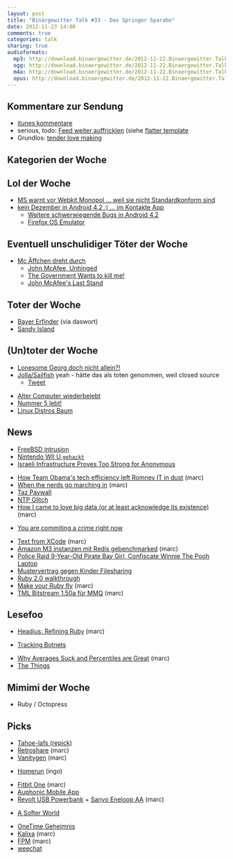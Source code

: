 ```yaml
---
layout: post
title: "Binärgewitter Talk #33 - Das Springer Sparabo"
date: 2012-11-23 14:00
comments: true
categories: talk
sharing: true
audioformats:
  mp3: http://download.binaergewitter.de/2012-11-22.Binaergewitter.Talk.33.mp3
  ogg: http://download.binaergewitter.de/2012-11-22.Binaergewitter.Talk.33.ogg
  m4a: http://download.binaergewitter.de/2012-11-22.Binaergewitter.Talk.33.m4a
  opus: http://download.binaergewitter.de/2012-11-22.Binaergewitter.Talk.33.opus
---
```

## Kommentare zur Sendung

- [itunes kommentare](https://itunes.apple.com/de/podcast/binargewitter/id216877594)
- serious, todo: [Feed weiter auffricklen](https://github.com/Binaergewitter/serious-bg/blob/master/serious/lib/site/views/atom.builder) (siehe [flatter template](https://github.com/Binaergewitter/serious-bg/blob/master/serious/lib/site/views/_flattr.erb)
- Grundlos: [tender love making](http://tenderlovemaking.com/)

## Kategorien der Woche
## Lol der Woche

* [MS warnt vor Webkit Monopol ... weil sie nicht Standardkonform sind](http://derstandard.at/1353206631590/Microsoft-Webkit-koennte-der-neue-IE6-werden)
* [kein Dezember in Android 4.2 :) ... im Kontakte App](http://www.heise.de/open/meldung/Google-vergisst-Dezember-in-Android-4-2-1752828.html)
    * [Weitere schwerwiegende Bugs in Android 4.2](http://www.androidpolice.com/2012/11/19/android-4-2-gate-here-are-some-of-the-major-issues-plaguing-googles-newest-release/)
    - [Firefox OS Emulator](http://www.golem.de/news/mozilla-addon-zeigt-firefox-os-1211-95751.html)

## Eventuell unschulidiger Töter der Woche
- [Mc Äffchen dreht durch](http://www.whoismcafee.com/)
    - [John McAfee, Unhinged](http://www.wired.com/threatlevel/2012/11/mcafee-unhinged/)
    - [The Government Wants to kill me!](http://www.securityweek.com/john-mcafee-government-wants-kill-me)
    - [John McAfee's Last Stand](http://www.amazon.com/dp/B00A88KHYI/?tag=krebsco-20)

## Toter der Woche

* [Bayer Erfinder](http://www.heise.de/newsticker/meldung/Erfinder-des-Bayer-Filters-gestorben-1754906.html) (via daswort)
* [Sandy Island](http://www.smh.com.au/technology/technology-news/where-did-it-go-scientists-undiscover-pacific-island-20121122-29ro4.html)

## (Un)toter der Woche

- [Lonesome Georg doch nicht allein?!](http://tagesschau.de/ausland/lonesomegeorge100.html)
- [Jolla/Sailfish](http://www.golem.de/news/meego-nachfolger-jolla-zeigt-erstmals-ui-von-sailfish-1211-95854.html) yeah - hätte das als toten genommen, weil closed source
    * [Tweet](https://twitter.com/nopil3os/status/271231538346225664)
* [Alter Computer wiederbelebt](http://www.bbc.co.uk/news/technology-20395212)
 * [Nummer 5 lebt!](http://de.wikipedia.org/wiki/Nummer_5_lebt!)
 * [Linux Distros Baum](https://upload.wikimedia.org/wikipedia/commons/8/8c/Gldt.svg)

## News

* [FreeBSD intrusion](http://www.freebsd.org/news/2012-compromise.html)
* [Nintendo WII U `gehackt`](http://www.computing.co.uk/ctg/news/2225540/user-may-have-hacked-nintendo-wii-u-network-just-hours-after-launch)
* [Israeli Infrastructure Proves Too Strong for Anonymous](http://it.slashdot.org/story/12/11/20/2118200/israeli-infrastructure-proves-too-strong-for-anonymous)
- [How Team Obama's tech efficiency left Romney IT in
dust](http://arstechnica.com/information-technology/2012/11/how-team-obamas-tech-efficiency-left-romney-it-in-dust/) (marc)
- [When the nerds go marching in](http://www.theatlantic.com/technology/archive/2012/11/when-the-nerds-go-marching-in/265325/) (marc)
- [Taz Paywall](http://www.heise.de/newsticker/meldung/Pay-Wahl-fuer-taz-de-1754904.html)
- [NTP Glitch](http://news.slashdot.org/story/12/11/20/216234/ntp-glitch-reverts-clocks-back-to-2000)
- [How I came to love big data (or at least acknowledge its existence)](http://37signals.com/svn/posts/3315-how-i-came-to-love-big-data-or-at-least-acknowledge-its-existence) (marc)
* [You are commiting a crime right now](http://erratasec.blogspot.com.es/2012/11/you-are-committing-crime-right-now.html)
- [Text from XCode](https://twitter.com/textfromxcode/) (marc)
- [Amazon M3 instanzen mit Redis gebenchmarked](http://garantiadata.com/blog/benchmarking-the-new-aws-m3-instances-with-redis) (marc)
- [Police Raid 9-Year-Old Pirate Bay Girl, Confiscate Winnie The Pooh Laptop](https://torrentfreak.com/police-raid-9-year-old-pirate-bay-girl-confiscate-winnie-the-pooh-laptop-121122/)
- [Mustervertrag gegen Kinder Filesharing](http://www.golem.de/news/urheberrecht-mustervertrag-fuer-eltern-gegen-filesharing-der-kinder-1211-95885.html)
- [Ruby 2.0 walkthrough](http://www.kickstarter.com/projects/1225193080/the-ruby-20-walkthrough)
- [Make your Ruby fly](http://alisnic.net/blog/making-your-ruby-fly/) (marc)
- [TML Bitstream 1.50a für MMQ](https://bitcointalk.org/index.php?topic=49971.msg1351299#msg1351299) (marc)

## Lesefoo

- [Headius: Refining Ruby](http://blog.headius.com/2012/11/refining-ruby.html) (marc)
* [Tracking Botnets](http://www.honeynet.org/papers/bots)
- [Why Averages Suck and Percentiles are Great](http://blog.dynatrace.com/2012/11/14/why-averages-suck-and-percentiles-are-great/) (marc)
- [The Things](http://clarkesworldmagazine.com/watts_01_10/)

## Mimimi der Woche
* Ruby / Octopress

## Picks
- [Tahoe-lafs (repick)](https://tahoe-lafs.org)
- [Retroshare](http://retroshare.sourceforge.net) (marc)
- [Vanitygen](https://github.com/samr7/vanitygen) (marc)
* [Homerun](http://agateau.com/2012/11/14/introducing-homerun/) (ingo)
- [Fitbit One](http://amzn.to/T7pwhf) (marc)
- [Auphonic Mobile App](http://auphonic.com/blog/2012/11/19/auphonic-mobile-app-ios/)
- [Revolt USB Powerbank](http://amzn.to/T7pCFB) + [Sanyo Eneloop AA](http://amzn.to/QxohfD) (marc)
* [A Softer World](http://www.asofterworld.com/index.php?id=898)
- [OneTime Geheimnis](https://onetimesecret.com/)
- [Kalixa](http://www.kalixa.de) (marc)
- [FPM](https://github.com/jordansissel/fpm) (marc)
- [weechat](http://www.weechat.org)

